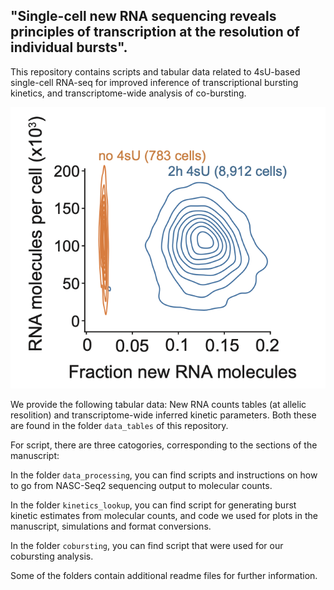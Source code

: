 ## "Single-cell new RNA sequencing reveals principles of transcription at the resolution of individual bursts".
This repository contains scripts and tabular data related to 4sU-based single-cell RNA-seq for improved inference of transcriptional bursting kinetics, and transcriptome-wide analysis of co-bursting.

![alt text](https://github.com/sandberg-lab/NASC-seq2/blob/master/images/im1.png)


We provide the following tabular data: New RNA counts tables (at allelic resolition) and transcriptome-wide inferred kinetic parameters. Both these are found in the folder `data_tables` of this repository.

For script, there are three catogories, corresponding to the sections of the manuscript:

In the folder `data_processing`, you can find scripts and instructions on how to go from NASC-Seq2 sequencing output to molecular counts.

In the folder `kinetics_lookup`, you can find script for generating burst kinetic estimates from molecular counts, and code we used for plots in the manuscript, simulations and format conversions.

In the folder `cobursting`, you can find script that were used for our cobursting analysis.

Some of the folders contain additional readme files for further information.
